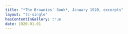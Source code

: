 ```yaml
--- 
title: "*The Brownies’ Book*, January 1920, excerpts"
layout: "tc-single"
hasContentInGallery: true
date: 1920-01-01
--- 
```


